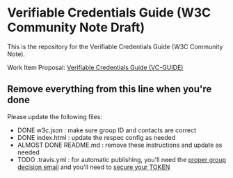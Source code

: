 
# Verifiable Credentials Guide (W3C Community Note Draft)

This is the repository for the Verifiable Credentials Guide (W3C Community Note).

Work Item Proposal: [Verifiable Credentials Guide (VC-GUIDE)](https://github.com/w3c-ccg/community/issues/206)

## Remove everything from this line when you're done

Please update the following files:

* DONE w3c.json : make sure group ID and contacts are correct
* DONE index.html : update the respec config as needed
* ALMOST DONE README.md : remove these instructions and update as needed
* TODO .travis.yml : for automatic publishing, you'll need the [proper group decision email](https://github.com/w3c/echidna/wiki/How-to-use-Echidna-with-ReSpec-and-GitHub#working-group-approval) and you'll need to [secure your TOKEN](https://github.com/w3c/echidna/wiki/How-to-use-Echidna-with-ReSpec-and-GitHub#working-group-approval)
